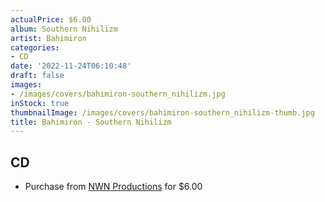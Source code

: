```yaml
---
actualPrice: $6.00
album: Southern Nihilizm
artist: Bahimiron
categories:
- CD
date: '2022-11-24T06:10:48'
draft: false
images:
- /images/covers/bahimiron-southern_nihilizm.jpg
inStock: true
thumbnailImage: /images/covers/bahimiron-southern_nihilizm-thumb.jpg
title: Bahimiron - Southern Nihilizm
---
```


## CD
* Purchase from [NWN Productions](http://shop.nwnprod.com/index.php?route=product/product&path=93&product_id=6035&sort=pd.name&order=ASC) for $6.00
